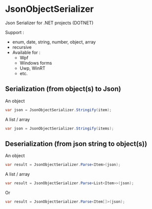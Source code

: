 # JsonObjectSerializer
Json Serializer for .NET projects (DOTNET)


Support :
- enum, date, string, number, object, array
- recursive
- Available for :
    - Wpf
    - Windows forms
    - Uwp, WinRT
    - etc.


## Serialization (from object(s) to Json)

An object

```cs
var json = JsonObjectSerializer.Stringify(item);
```

A list / array
```cs
var json = JsonObjectSerializer.Stringify(items);
```


## Deserialization (from json string to object(s))
An object

```cs
var result = JsonObjectSerializer.Parse<Item>(json);
```

A list / array
```cs
var result = JsonObjectSerializer.Parse<List<Item>>(json);
```
Or
```cs
var result = JsonObjectSerializer.Parse<Item[]>(json);
```

